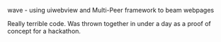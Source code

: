 wave - using uiwebview and Multi-Peer framework to beam webpages

Really terrible code. Was thrown together in under a day as a proof of concept for a hackathon.

